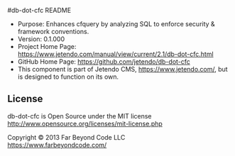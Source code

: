 #db-dot-cfc README

- Purpose: Enhances cfquery by analyzing SQL to enforce security & framework conventions.
- Version: 0.1.000
- Project Home Page: https://www.jetendo.com/manual/view/current/2.1/db-dot-cfc.html
- GitHub Home Page: https://github.com/jetendo/db-dot-cfc
- This component is part of Jetendo CMS, https://www.jetendo.com/, but is designed to function on its own.

## License

db-dot-cfc is Open Source under the MIT license  
http://www.opensource.org/licenses/mit-license.php

Copyright &copy; 2013 Far Beyond Code LLC  
https://www.farbeyondcode.com/

